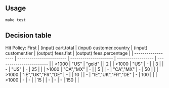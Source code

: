 ## Usage
```shell
make test
```

## Decision table
Hit Policy: First
| (input) cart.total | (input) customer.country | (input) customer.tier | (output) fees.flat | (output) fees.percentage |
| ------------------ | ------------------------ | --------------------- | ------------------ | ------------------------ |
| >1000              | "US"                     | "gold"                |                    | 2                        |
| >1000              | "US"                     | -                     |                    | 3                        |
| -                  | "US"                     | -                     | 25                 |                          |
| >1000              | "CA","MX"                | -                     |                    | 5                        |
| -                  | "CA","MX"                | -                     | 50                 |                          |
| >1000              | "IE","UK","FR","DE"      | -                     |                    | 10                       |
| -                  | "IE","UK","FR","DE"      | -                     | 100                |                          |
| >1000              | -                        | -                     |                    | 15                       |
| -                  | -                        | -                     | 150                |                          |